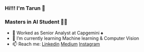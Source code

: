 ### Hi!!! I'm Tarun :wave:


### Masters in AI Student :man_student:







- 🔭 Worked as Senior Analyst at Capgemini :spades:
- 🌱 I’m currently learning Machine learning & Computer Vision
- 📫 Reach me:
[Linkedin](https://www.linkedin.com/in/tarun-tatakuntala-43571b153/)
[Medium](https://medium.com/@tarunyt6)
[Instagram](https://www.instagram.com/tarun_nanii/)




